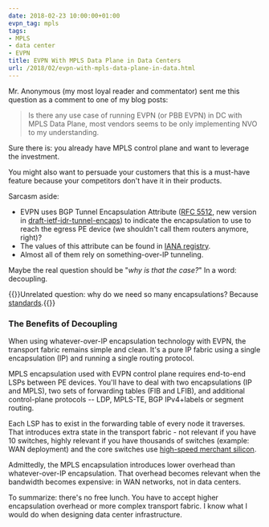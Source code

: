 ```yaml
---
date: 2018-02-23 10:00:00+01:00
evpn_tag: mpls
tags:
- MPLS
- data center
- EVPN
title: EVPN With MPLS Data Plane in Data Centers
url: /2018/02/evpn-with-mpls-data-plane-in-data.html
---
```

Mr. Anonymous (my most loyal reader and commentator) sent me this question as a comment to one of my blog posts:

> Is there any use case of running EVPN (or PBB EVPN) in DC with MPLS Data Plane, most vendors seems to be only implementing NVO to my understanding.

Sure there is: you already have MPLS control plane and want to leverage the investment.
<!--more-->
You might also want to persuade your customers that this is a must-have feature because your competitors don't have it in their products.

Sarcasm aside:

-   EVPN uses BGP Tunnel Encapsulation Attribute ([RFC 5512](https://tools.ietf.org/html/rfc5512), new version in [draft-ietf-idr-tunnel-encaps](https://tools.ietf.org/html/draft-ietf-idr-tunnel-encaps)) to indicate the encapsulation to use to reach the egress PE device (we shouldn't call them routers anymore, right)?
-   The values of this attribute can be found in [IANA registry](https://www.iana.org/assignments/bgp-parameters/bgp-parameters.xhtml#tunnel-types).
-   Almost all of them rely on something-over-IP tunneling.

Maybe the real question should be "*why is that the case?*" In a word: decoupling.

{{<note>}}Unrelated question: why do we need so many encapsulations? Because [standards](https://xkcd.com/927/).{{</note>}}

### The Benefits of Decoupling

When using whatever-over-IP encapsulation technology with EVPN, the transport fabric remains simple and clean. It's a pure IP fabric using a single encapsulation (IP) and running a single routing protocol.

MPLS encapsulation used with EVPN control plane requires end-to-end LSPs between PE devices. You'll have to deal with two encapsulations (IP and MPLS), two sets of forwarding tables (FIB and LFIB), and additional control-plane protocols -- LDP, MPLS-TE, BGP IPv4+labels or segment routing.

Each LSP has to exist in the forwarding table of every node it traverses. That introduces extra state in the transport fabric - not relevant if you have 10 switches, highly relevant if you have thousands of switches (example: WAN deployment) and the core switches use [high-speed merchant silicon](https://www.juniper.net/documentation/en_US/junos/topics/reference/general/mpls-scaling-values-qfx-series.html).

Admittedly, the MPLS encapsulation introduces lower overhead than whatever-over-IP encapsulation. That overhead becomes relevant when the bandwidth becomes expensive: in WAN networks, not in data centers.

To summarize: there's no free lunch. You have to accept higher encapsulation overhead or more complex transport fabric. I know what I would do when designing data center infrastructure.
